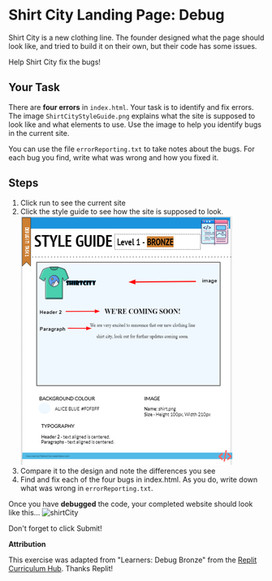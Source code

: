 # Shirt City Landing Page: Debug

Shirt City is a new clothing line. The founder designed what the page should look like, and tried to build it on their own, but their code has some issues.

Help Shirt City fix the bugs!

## Your Task

There are **four errors** in `index.html`.  Your task is to identify and fix errors. The image `ShirtCityStyleGuide.png` explains what the site is supposed to look like and what elements to use. Use the image to help you identify bugs in the current site.

You can use the file `errorReporting.txt` to take notes about the bugs. For each bug you find, write what was wrong and how you fixed it.

## Steps

1. Click run to see the current site
2. Click the style guide to see how the site is supposed to look. ![Shirt City Style Guide](ShirtCityStyleGuide.png) 
3. Compare it to the design and note the differences you see
4. Find and fix each of the four bugs in index.html. As you do, write down what was wrong in `errorReporting.txt`.

Once you have **debugged** the code, your completed website should look like this...
![shirtCity](ShirtCityLandingPageDesign.png)

Don't forget to click Submit!

**Attribution**

This exercise was adapted from "Learners: Debug Bronze" from the [Replit Curriculum Hub](https://replit.com/curriculum/Intro-to-HTML-and-CSS). Thanks Replit!